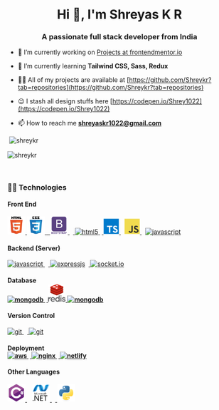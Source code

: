 <h1 align="center">Hi 👋, I'm Shreyas K R</h1>
<h3 align="center">A passionate full stack developer from India</h3>

- 🔭 I’m currently working on [Projects at frontendmentor.io](https://www.frontendmentor.io/challenges)

- 🌱 I’m currently learning **Tailwind CSS, Sass, Redux**

- 👨‍💻 All of my projects are available at [https://github.com/Shreykr?tab=repositories](https://github.com/Shreykr?tab=repositories)

- 😉 I stash all design stuffs here [https://codepen.io/Shrey1022](https://codepen.io/Shrey1022)

- 📫 How to reach me **shreyaskr1022@gmail.com**

<p>&nbsp;<img style='margin: auto' align="center" src="https://github-readme-stats.vercel.app/api?username=shreykr&show_icons=true&locale=en" alt="shreykr" /></p>

<p><img align="center" style='margin: auto'src="https://github-readme-streak-stats.herokuapp.com/?user=shreykr&theme=dark" alt="shreykr" /></p><br>

<h3 align="left"> 👨‍💻 Technologies</h3>

#### Front End<br>
<a href="https://www.w3.org/html/" target="_blank"> <img src="https://raw.githubusercontent.com/devicons/devicon/master/icons/html5/html5-original-wordmark.svg" alt="html5" width="40" height="40"/> </a><a href="https://www.w3schools.com/css/" target="_blank"> <img src="https://raw.githubusercontent.com/devicons/devicon/master/icons/css3/css3-original-wordmark.svg" alt="css3" width="40" height="40"/> </a><a href="https://getbootstrap.com" target="_blank">&nbsp;&nbsp;<img src="https://raw.githubusercontent.com/devicons/devicon/master/icons/bootstrap/bootstrap-plain-wordmark.svg" alt="bootstrap" width="40" height="40"/> </a>&nbsp;&nbsp;<a href="https://tailwindcss.com/docs" target="_blank"> <img src="https://www.vectorlogo.zone/logos/tailwindcss/tailwindcss-icon.svg" alt="html5" width="40" height="40"/> </a>&nbsp;<a href="https://www.typescriptlang.org/" target="_blank"> <img src="https://raw.githubusercontent.com/devicons/devicon/master/icons/typescript/typescript-original.svg" alt="typescript" width="35" height="35"/> </a>&nbsp;&nbsp;<a href="https://developer.mozilla.org/en-US/docs/Web/JavaScript" target="_blank"><img src="https://raw.githubusercontent.com/devicons/devicon/master/icons/javascript/javascript-original.svg" alt="javascript" width="35" height="35"/> </a>&nbsp;&nbsp;<a href="https://angular.io" target="_blank"><img src="https://www.vectorlogo.zone/logos/angular/angular-icon.svg" alt="javascript" width="35" height="35"/> </a><br>
#### Backend (Server)<br>
<a href="https://nodejs.org" target="_blank"><img src="https://www.vectorlogo.zone/logos/nodejs/nodejs-ar21.svg" alt="javascript" width="65" height="35"/> </a>&nbsp;&nbsp;<a href="https://expressjs.com" target="_blank"> <img src="https://img.shields.io/badge/-Express-black?style=flat-square&logo=express" alt="expressjs" width="85" height="24"/></a>&nbsp;&nbsp;<a href="https://socket.io" target="_blank"> <img src="https://img.stackshare.io/service/1161/vI0ZZlhZ_400x400.png" alt="socket.io" width="35" height="35"/></a><br>
#### Database<br><a href="https://www.mongodb.com/" target="_blank"> <img src="https://www.vectorlogo.zone/logos/mongodb/mongodb-ar21.svg" alt="mongodb" width="80" height="45"/> </a>&nbsp;<a href="https://redis.io" target="_blank"> <img src="https://raw.githubusercontent.com/devicons/devicon/master/icons/redis/redis-original-wordmark.svg" alt="redis" width="40" height="40"/> </a><a href="https://www.mongodb.com/" target="_blank"> <img src="https://www.vectorlogo.zone/logos/mysql/mysql-ar21.svg" alt="mongodb" width="80" height="60"/> </a><br>
#### Version Control<br>
<a href="https://git-scm.com/" target="_blank"> <img src="https://www.vectorlogo.zone/logos/git-scm/git-scm-icon.svg" alt="git" width="35" height="35"/> </a>&nbsp;&nbsp;<a href="https://github.com/Shreykr" target="_blank"> <img src="https://www.vectorlogo.zone/logos/github/github-tile.svg" alt="git" width="35" height="35"/> </a><br>
#### Deployment<br><a href="https://aws.amazon.com" target="_blank"> <img src="https://images.techhive.com/images/article/2015/05/aws-logo-100584713-orig.jpg" alt="aws" width="30" height="30"/> </a>&nbsp;<a href="https://www.nginx.com" target="_blank"> <img src="https://www.vectorlogo.zone/logos/nginx/nginx-ar21.svg" alt="nginx" width="60" height="40"/> </a>&nbsp;<a href="https://www.netlify.com/" target="_blank"> <img src="https://www.vectorlogo.zone/logos/netlify/netlify-icon.svg" alt="netlify" width="30" height="50"/> </a><br>
#### Other Languages
<a href="https://www.w3schools.com/cs/" target="_blank"> <img src="https://raw.githubusercontent.com/devicons/devicon/master/icons/csharp/csharp-original.svg" alt="csharp" width="40" height="40"/> </a>&nbsp;&nbsp; <a href="https://dotnet.microsoft.com/" target="_blank"><img src="https://raw.githubusercontent.com/devicons/devicon/master/icons/dot-net/dot-net-original-wordmark.svg" alt="dotnet" width="40" height="40"/> </a>&nbsp;&nbsp;<a href="https://www.python.org" target="_blank"> <img src="https://raw.githubusercontent.com/devicons/devicon/master/icons/python/python-original.svg" alt="python" width="40" height="40"/> </a>
